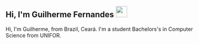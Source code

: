 ## Hi, I'm Guilherme Fernandes <img src="https://raw.githubusercontent.com/iampavangandhi/iampavangandhi/master/gifs/Hi.gif" width="30px"></h2>

Hi, I'm Guilherme, from Brazil, Ceará. I'm a student Bachelors's in Computer Science from UNIFOR.
